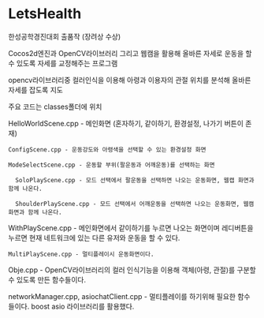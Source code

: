 # LetsHealth
한성공학경진대회 출품작 (장려상 수상)

Cocos2d엔진과 OpenCV라이브러리 그리고 웹캠을 활용해 올바른 자세로 운동을 할 수 있도록 자세를 교정해주는 프로그램

opencv라이브러리중 컬러인식을 이용해 아령과 이용자의 관절 위치를 분석해 올바른 자세를 잡도록 지도

주요 코드는 classes폴더에 위치

HelloWorldScene.cpp - 메인화면 (혼자하기, 같이하기, 환경설정, 나가기 버튼이 존재)
  
    ConfigScene.cpp - 운동강도와 아령색을 선택할 수 있는 환경설정 화면

    ModeSelectScene.cpp - 운동할 부위(팔운동과 어깨운동)를 선택하는 화면

      SoloPlayScene.cpp - 모드 선택에서 팔운동을 선택하면 나오는 운동화면, 웹캡 화면과 함께 나온다.

      ShoulderPlayScene.cpp - 모드 선택에서 어깨운동을 선택하면 나오는 운동화면, 웹캠 화면과 함께 나온다.

  
  WithPlayScene.cpp - 메인화면에서 같이하기를 누르면 나오는 화면이며 레디버튼을 누르면 현재 네트워크에 있는 다른 유저와 운동을 할 수 있다.

    MultiPlayScene.cpp - 멀티플레이시 운동화면이다.
    
    

Obje.cpp - OpenCV라이브러리의 컬러 인식기능을 이용해 객체(아령, 관절)를 구분할 수 있도록 만든 함수들이다.

networkManager.cpp, asiochatClient.cpp - 멀티플레이를 하기위해 필요한 함수들이다. boost asio 라이브러리를 활용했다.
